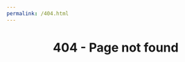 ```yaml
---
permalink: /404.html
---
```


<head>
	<link rel="stylesheet" href="style/stylesheet.css">
</head>
<body>
	<center><h1>404 - Page not found</h1></center>
</body>

